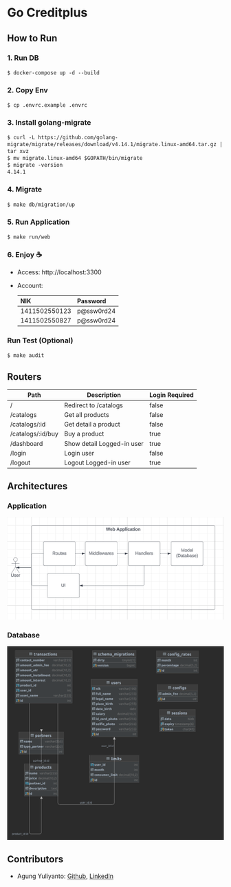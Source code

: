 Go Creditplus
=========================================

## How to Run

### 1. Run DB
```
$ docker-compose up -d --build
```

### 2. Copy Env
```
$ cp .envrc.example .envrc
```

### 3. Install golang-migrate
```
$ curl -L https://github.com/golang-migrate/migrate/releases/download/v4.14.1/migrate.linux-amd64.tar.gz | tar xvz
$ mv migrate.linux-amd64 $GOPATH/bin/migrate
$ migrate -version
4.14.1
```

### 4. Migrate
```
$ make db/migration/up
```

### 5. Run Application
```
$ make run/web
```

### 6. Enjoy ☕
* Access: http://localhost:3300
* Account:

  | NIK           | Password   |
  |---------------|------------|
  | 1411502550123 | p@ssw0rd24 |
  | 1411502550827 | p@ssw0rd24 |

###  Run Test (Optional)
```
$ make audit
```

## Routers
| Path              | Description                | Login Required |
|-------------------|----------------------------|----------------|
| /                 | Redirect to /catalogs      | false          |
| /catalogs         | Get all products           | false          |
| /catalogs/:id     | Get detail a product       | false          |
| /catalogs/:id/buy | Buy a product              | true           |
| /dashboard        | Show detail Logged-in user | true           |
| /login            | Login user                 | false          |
| /logout           | Logout Logged-in user      | true           |


## Architectures
### Application
![application-architecture](docs/application-architecture.png)

### Database
![database-architecture](docs/database-architecture.png)

## Contributors
* Agung Yuliyanto: [Github](https://github.com/agung96tm), [LinkedIn](https://www.linkedin.com/in/agung96tm/)
